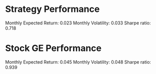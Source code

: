 # Strategy Performance
Monthly Expected Return: 0.023
Monthly Volatility: 0.033
Sharpe ratio: 0.718
# Stock GE Performance
Monthly Expected Return: 0.045
Monthly Volatility: 0.048
Sharpe ratio: 0.939
